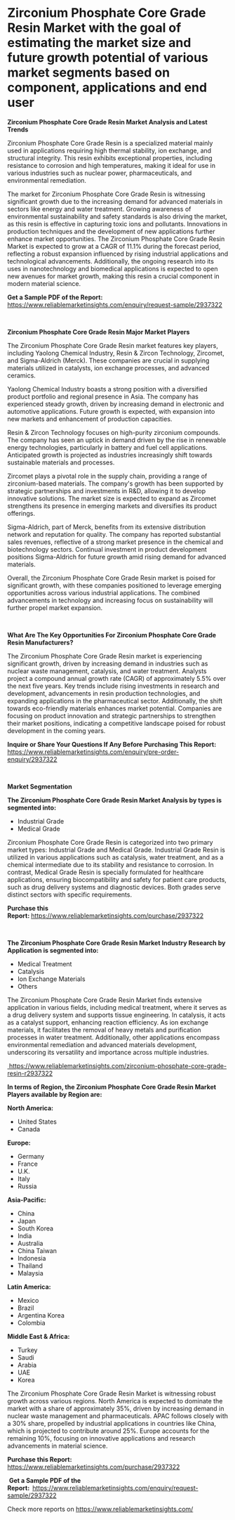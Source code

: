<p><h1>Zirconium Phosphate Core Grade Resin Market with the goal of estimating the market size and future growth potential of various market segments based on component, applications and end user</h1></p><p><strong>Zirconium Phosphate Core Grade Resin Market Analysis and Latest Trends</strong></p>
<p><p>Zirconium Phosphate Core Grade Resin is a specialized material mainly used in applications requiring high thermal stability, ion exchange, and structural integrity. This resin exhibits exceptional properties, including resistance to corrosion and high temperatures, making it ideal for use in various industries such as nuclear power, pharmaceuticals, and environmental remediation. </p><p>The market for Zirconium Phosphate Core Grade Resin is witnessing significant growth due to the increasing demand for advanced materials in sectors like energy and water treatment. Growing awareness of environmental sustainability and safety standards is also driving the market, as this resin is effective in capturing toxic ions and pollutants. Innovations in production techniques and the development of new applications further enhance market opportunities. The Zirconium Phosphate Core Grade Resin Market is expected to grow at a CAGR of 11.1% during the forecast period, reflecting a robust expansion influenced by rising industrial applications and technological advancements. Additionally, the ongoing research into its uses in nanotechnology and biomedical applications is expected to open new avenues for market growth, making this resin a crucial component in modern material science.</p></p>
<p><strong>Get a Sample PDF of the Report:&nbsp;</strong> <a href="https://www.reliablemarketinsights.com/enquiry/request-sample/2937322?utm_campaign=2244&utm_medium=2&utm_source=Github&utm_content=ia&utm_term=14032025&utm_id=zirconium-phosphate-core-grade-resin">https://www.reliablemarketinsights.com/enquiry/request-sample/2937322</a></p>
<p>&nbsp;</p>
<p><strong>Zirconium Phosphate Core Grade Resin Major Market Players</strong></p>
<p><p>The Zirconium Phosphate Core Grade Resin market features key players, including Yaolong Chemical Industry, Resin & Zircon Technology, Zircomet, and Sigma-Aldrich (Merck). These companies are crucial in supplying materials utilized in catalysts, ion exchange processes, and advanced ceramics.</p><p>Yaolong Chemical Industry boasts a strong position with a diversified product portfolio and regional presence in Asia. The company has experienced steady growth, driven by increasing demand in electronic and automotive applications. Future growth is expected, with expansion into new markets and enhancement of production capacities.</p><p>Resin & Zircon Technology focuses on high-purity zirconium compounds. The company has seen an uptick in demand driven by the rise in renewable energy technologies, particularly in battery and fuel cell applications. Anticipated growth is projected as industries increasingly shift towards sustainable materials and processes.</p><p>Zircomet plays a pivotal role in the supply chain, providing a range of zirconium-based materials. The company's growth has been supported by strategic partnerships and investments in R&D, allowing it to develop innovative solutions. The market size is expected to expand as Zircomet strengthens its presence in emerging markets and diversifies its product offerings.</p><p>Sigma-Aldrich, part of Merck, benefits from its extensive distribution network and reputation for quality. The company has reported substantial sales revenues, reflective of a strong market presence in the chemical and biotechnology sectors. Continual investment in product development positions Sigma-Aldrich for future growth amid rising demand for advanced materials.</p><p>Overall, the Zirconium Phosphate Core Grade Resin market is poised for significant growth, with these companies positioned to leverage emerging opportunities across various industrial applications. The combined advancements in technology and increasing focus on sustainability will further propel market expansion.</p></p>
<p>&nbsp;</p>
<p><strong>What Are The Key Opportunities For Zirconium Phosphate Core Grade Resin Manufacturers?</strong></p>
<p><p>The Zirconium Phosphate Core Grade Resin market is experiencing significant growth, driven by increasing demand in industries such as nuclear waste management, catalysis, and water treatment. Analysts project a compound annual growth rate (CAGR) of approximately 5.5% over the next five years. Key trends include rising investments in research and development, advancements in resin production technologies, and expanding applications in the pharmaceutical sector. Additionally, the shift towards eco-friendly materials enhances market potential. Companies are focusing on product innovation and strategic partnerships to strengthen their market positions, indicating a competitive landscape poised for robust development in the coming years.</p></p>
<p><strong>Inquire or Share Your Questions If Any Before Purchasing This Report:</strong> <a href="https://www.reliablemarketinsights.com/enquiry/pre-order-enquiry/2937322?utm_campaign=2244&utm_medium=2&utm_source=Github&utm_content=ia&utm_term=14032025&utm_id=zirconium-phosphate-core-grade-resin">https://www.reliablemarketinsights.com/enquiry/pre-order-enquiry/2937322</a></p>
<p>&nbsp;</p>
<p><strong>Market Segmentation</strong></p>
<p><strong>The Zirconium Phosphate Core Grade Resin Market Analysis by types is segmented into:</strong></p>
<p><ul><li>Industrial Grade</li><li>Medical Grade</li></ul></p>
<p><p>Zirconium Phosphate Core Grade Resin is categorized into two primary market types: Industrial Grade and Medical Grade. Industrial Grade Resin is utilized in various applications such as catalysis, water treatment, and as a chemical intermediate due to its stability and resistance to corrosion. In contrast, Medical Grade Resin is specially formulated for healthcare applications, ensuring biocompatibility and safety for patient care products, such as drug delivery systems and diagnostic devices. Both grades serve distinct sectors with specific requirements.</p></p>
<p><strong>Purchase this Report:&nbsp;</strong><a href="https://www.reliablemarketinsights.com/purchase/2937322?utm_campaign=2244&utm_medium=2&utm_source=Github&utm_content=ia&utm_term=14032025&utm_id=zirconium-phosphate-core-grade-resin">https://www.reliablemarketinsights.com/purchase/2937322</a></p>
<p>&nbsp;</p>
<p><strong>The Zirconium Phosphate Core Grade Resin Market Industry Research by Application is segmented into:</strong></p>
<p><ul><li>Medical Treatment</li><li>Catalysis</li><li>Ion Exchange Materials</li><li>Others</li></ul></p>
<p><p>The Zirconium Phosphate Core Grade Resin Market finds extensive application in various fields, including medical treatment, where it serves as a drug delivery system and supports tissue engineering. In catalysis, it acts as a catalyst support, enhancing reaction efficiency. As ion exchange materials, it facilitates the removal of heavy metals and purification processes in water treatment. Additionally, other applications encompass environmental remediation and advanced materials development, underscoring its versatility and importance across multiple industries.</p></p>
<p><a href="https://www.reliablemarketinsights.com/zirconium-phosphate-core-grade-resin-r2937322?utm_campaign=2244&utm_medium=2&utm_source=Github&utm_content=ia&utm_term=14032025&utm_id=zirconium-phosphate-core-grade-resin">&nbsp;https://www.reliablemarketinsights.com/zirconium-phosphate-core-grade-resin-r2937322</a></p>
<p><strong>In terms of Region, the Zirconium Phosphate Core Grade Resin Market Players available by Region are:</strong></p>
<p>
    <p> <strong> North America: </strong>
        <ul>
            <li>United States</li>
            <li>Canada</li>
        </ul>
        </p> 
    <p> <strong> Europe: </strong>
        <ul>
            <li>Germany</li>
            <li>France</li>
            <li>U.K.</li>
            <li>Italy</li>
            <li>Russia</li>
        </ul>
        </p> 
    <p> <strong> Asia-Pacific: </strong>
        <ul>
            <li>China</li>
            <li>Japan</li>
            <li>South Korea</li>
            <li>India</li>
            <li>Australia</li>
            <li>China Taiwan</li>
            <li>Indonesia</li>
            <li>Thailand</li>
            <li>Malaysia</li>
        </ul>
        </p> 
    <p> <strong> Latin America: </strong>
        <ul>
            <li>Mexico</li>
            <li>Brazil</li>
            <li>Argentina Korea</li>
            <li>Colombia</li>
        </ul>
        </p> 
    <p> <strong> Middle East & Africa: </strong>
        <ul>
            <li>Turkey</li>
            <li>Saudi</li>
            <li>Arabia</li>
            <li>UAE</li>
            <li>Korea</li>
        </ul>
    </p>
    </p>
<p><p>The Zirconium Phosphate Core Grade Resin Market is witnessing robust growth across various regions. North America is expected to dominate the market with a share of approximately 35%, driven by increasing demand in nuclear waste management and pharmaceuticals. APAC follows closely with a 30% share, propelled by industrial applications in countries like China, which is projected to contribute around 25%. Europe accounts for the remaining 10%, focusing on innovative applications and research advancements in material science.</p></p>
<p><strong>Purchase this Report: </strong><a href="https://www.reliablemarketinsights.com/purchase/2937322?utm_campaign=2244&utm_medium=2&utm_source=Github&utm_content=ia&utm_term=14032025&utm_id=zirconium-phosphate-core-grade-resin">https://www.reliablemarketinsights.com/purchase/2937322</a></p>
<p>&nbsp;<strong>Get a Sample PDF of the Report:&nbsp;&nbsp;</strong><a href="https://www.reliablemarketinsights.com/enquiry/request-sample/2937322?utm_campaign=2244&utm_medium=2&utm_source=Github&utm_content=ia&utm_term=14032025&utm_id=zirconium-phosphate-core-grade-resin">https://www.reliablemarketinsights.com/enquiry/request-sample/2937322</a></p>
<p><strong></strong></p>
<p>Check more reports on <a href="https://www.reliablemarketinsights.com/?utm_campaign=2244&utm_medium=2&utm_source=Github&utm_content=ia&utm_term=14032025&utm_id=zirconium-phosphate-core-grade-resin">https://www.reliablemarketinsights.com/</a></p>
